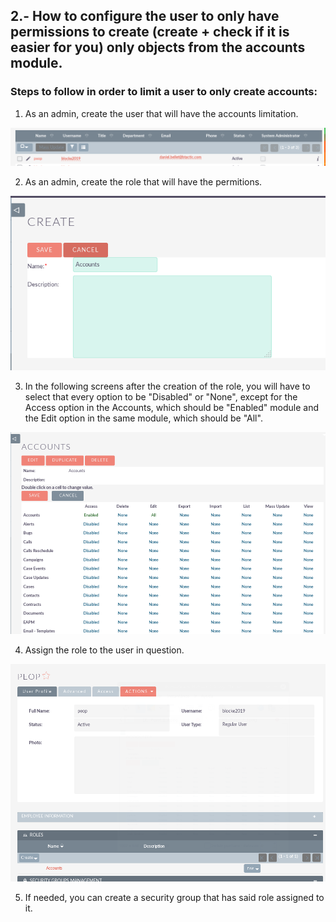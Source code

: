 ## 2.- How to configure the user to only have permissions to create (create + check if it is easier for you) only objects from the accounts module.

<h3> Steps to follow in order to limit a user to only create accounts: </h3>

1. As an admin, create the user that will have the accounts limitation.

![Point 2 1](https://github.com/btactic/suitecrm_v8_api_btactic_doc/blob/master/images/Point_2_1.png)

2. As an admin, create the role that will have the permitions.

![Point 2 2](https://github.com/btactic/suitecrm_v8_api_btactic_doc/blob/master/images/Point_2_2.png)

3. In the following screens after the creation of the role, you will have to select that every option to be "Disabled" or "None", except for the Access option in the Accounts, which should be "Enabled" module and the Edit option in the same module, which should be "All".

![Point 2 3](https://github.com/btactic/suitecrm_v8_api_btactic_doc/blob/master/images/Point_2_3.png)

4. Assign the role to the user in question.

![Point 2 4](https://github.com/btactic/suitecrm_v8_api_btactic_doc/blob/master/images/Point_2_4.png)

5. If needed, you can create a security group that has said role assigned to it. 
